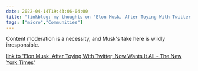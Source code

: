 ```yaml
---
date: 2022-04-14T19:43:06-04:00
title: "linkblog: my thoughts on 'Elon Musk, After Toying With Twitter, Now Wants It All - The New York Times'"
tags: ["micro","Communities"]
---
```

Content moderation is a necessity, and Musk's take here is wildly irresponsible.
 
[link to 'Elon Musk, After Toying With Twitter, Now Wants It All - The New York Times'](https://www.nytimes.com/2022/04/14/technology/elon-musk-twitter-bid.html)
